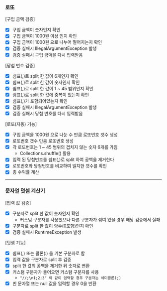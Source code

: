 ### 로또
[구입 금액 검증]
* [x] 구입 금액이 숫자인지 확인
* [x] 구입 금액이 1000원 이상 인지 확인
* [x] 구입 금액이 1000원 으로 나누어 떨어지는지 확인
* [x] 검증 실패시 IllegalArgumentException 발생
* [x] 검증 실패시 구입 금액을 다시 입력받음

[당첨 번호 검증]
* [x] 쉼표(,)로 split 한 값이 6개인지 확인
* [x] 쉼표(,)로 split 한 값이 숫자인지 확인
* [x] 쉼표(,)로 split 한 값이 1 ~ 45 범위인지 확인
* [x] 쉼표(,)로 split 한 값에 중복이 있는지 확인
* [x] 쉼표(,)가 포함되어있는지 확인
* [x] 검증 실패시 IllegalArgumentException 발생
* [x] 검증 실패시 당첨 번호를 다시 입력받음

[로또(자동) 기능]
* [x] 구입 금액을 1000원 으로 나눈 수 만큼 로또번호 갯수 생성
* [x] 로또번호 갯수 만큼 로또번호 생성
* [x] 각 로또번호는 1 ~ 45 범위의 겹치지 않는 숫자 6개를 가짐
  * Collections.shuffle() 활용
* [x] 입력 된 당첨번호를 쉼표(,)로 split 하여 공백을 제거한다
* [x] 로또번호와 당첨번호를 비교하여 일치한 갯수를 확인 
* [x] 총 수익률 계산

<hr>

### 문자열 덧셈 계산기
[입력 값 검증]
* [x] 구분자로 split 한 값이 숫자인지 확인
  * 커스텀 구분자를 사용했으나 다른 구분자가 섞여 있을 경우 해당 검증에서 실패
* [x] 구분자로 split 한 값이 양수(0포함)인지 확인
* [x] 검증 실패시 RuntimeException 발생

[덧셈 기능]
* [x] 쉼표(,) 또는 콜론(:) 을 기본 구분자로 함
* [x] 입력 값을 구분자로 split 후 검증
* [x] split 한 값의 공백을 제거한 뒤 숫자로 변환
* [x] 커스텀 구분자가 들어오면 커스텀 구분자를 사용
  * `"//;\n1;2;3" 와 같이 입력할 경우 구분자는 세미콜론(;)`
* [x] 빈 문자열 또는 null 값을 입력할 경우 0을 반환

